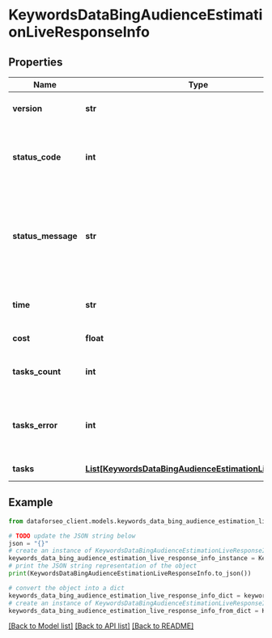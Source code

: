 # KeywordsDataBingAudienceEstimationLiveResponseInfo


## Properties

Name | Type | Description | Notes
------------ | ------------- | ------------- | -------------
**version** | **str** | the current version of the API | [optional] 
**status_code** | **int** | general status code you can find the full list of the response codes here | [optional] 
**status_message** | **str** | general informational message you can find the full list of general informational messages here | [optional] 
**time** | **str** | total execution time, seconds | [optional] 
**cost** | **float** | total tasks cost, USD | [optional] 
**tasks_count** | **int** | the number of tasks in the tasks array | [optional] 
**tasks_error** | **int** | the number of tasks in the tasks array returned with an error | [optional] 
**tasks** | [**List[KeywordsDataBingAudienceEstimationLiveTaskInfo]**](KeywordsDataBingAudienceEstimationLiveTaskInfo.md) | array of tasks | [optional] 

## Example

```python
from dataforseo_client.models.keywords_data_bing_audience_estimation_live_response_info import KeywordsDataBingAudienceEstimationLiveResponseInfo

# TODO update the JSON string below
json = "{}"
# create an instance of KeywordsDataBingAudienceEstimationLiveResponseInfo from a JSON string
keywords_data_bing_audience_estimation_live_response_info_instance = KeywordsDataBingAudienceEstimationLiveResponseInfo.from_json(json)
# print the JSON string representation of the object
print(KeywordsDataBingAudienceEstimationLiveResponseInfo.to_json())

# convert the object into a dict
keywords_data_bing_audience_estimation_live_response_info_dict = keywords_data_bing_audience_estimation_live_response_info_instance.to_dict()
# create an instance of KeywordsDataBingAudienceEstimationLiveResponseInfo from a dict
keywords_data_bing_audience_estimation_live_response_info_from_dict = KeywordsDataBingAudienceEstimationLiveResponseInfo.from_dict(keywords_data_bing_audience_estimation_live_response_info_dict)
```
[[Back to Model list]](../README.md#documentation-for-models) [[Back to API list]](../README.md#documentation-for-api-endpoints) [[Back to README]](../README.md)


